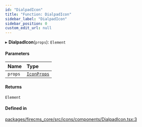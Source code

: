 ```yaml
---
id: "DialpadIcon"
title: "Function: DialpadIcon"
sidebar_label: "DialpadIcon"
sidebar_position: 0
custom_edit_url: null
---
```


▸ **DialpadIcon**(`props`): `Element`

#### Parameters

| Name | Type |
| :------ | :------ |
| `props` | [`IconProps`](../types/IconProps.md) |

#### Returns

`Element`

#### Defined in

[packages/firecms_core/src/icons/components/DialpadIcon.tsx:3](https://github.com/FireCMSco/firecms/blob/d45f3739/packages/firecms_core/src/icons/components/DialpadIcon.tsx#L3)
